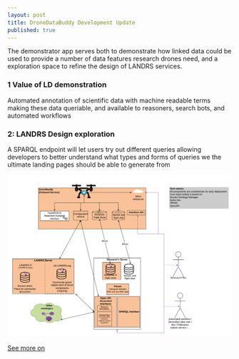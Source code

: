 ```yaml
---
layout: post
title: DroneDataBuddy Development Update
published: true
---
```


The demonstrator app serves both to demonstrate how linked data could be used to provide a number of data features research drones need, and a exploration space to refine the design of LANDRS services.
### 1 Value of LD demonstration
Automated annotation of scientific data with machine readable terms making these data queriable, and available to reasoners, search bots, and automated workflows

### 2: LANDRS Design exploration
A SPARQL endpoint will let users try out different queries allowing developers to better understand what types and forms of queries we the ultimate landing pages should be able to generate from

![](/images/DroneDataBuddy/DroneDataBuddyDemo_whitebackground.png)

[See more on](/DroneDataBuddy.html)
